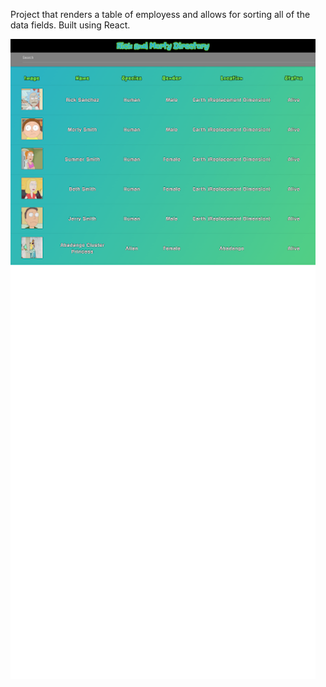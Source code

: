Project that renders a table of employess and allows for sorting all of the data fields.
Built using React.

![alt text](public/screenCap.png "Rick and Morty Dir")
